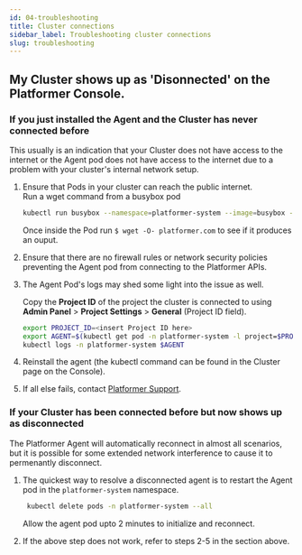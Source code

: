 ```yaml
---
id: 04-troubleshooting
title: Cluster connections
sidebar_label: Troubleshooting cluster connections
slug: troubleshooting
---
```


## My Cluster shows up as 'Disonnected' on the Platformer Console.

### If you just installed the Agent and the Cluster has never connected before

This usually is an indication that your Cluster does not have access to the internet or the Agent pod does not have access to the internet due to a problem with your cluster's internal network setup.

1. Ensure that Pods in your cluster can reach the public internet.<br/>
   Run a wget command from a busybox pod<br/>

    ```bash
    kubectl run busybox --namespace=platformer-system --image=busybox --restart=Never --rm -it -- sh
    ```

    Once inside the Pod run `$ wget -O- platformer.com` to see if it produces an ouput.

2. Ensure that there are no firewall rules or network security policies preventing the Agent pod from connecting to the Platformer APIs.

3. The Agent Pod's logs may shed some light into the issue as well. <br/>

    Copy the **Project ID** of the project the cluster is connected to using **Admin Panel** > **Project Settings** > **General** (Project ID field).

    ```bash
    export PROJECT_ID=<insert Project ID here>
    export AGENT=$(kubectl get pod -n platformer-system -l project=$PROJECT_ID --no-headers -o custom-columns=":metadata.name")
    kubectl logs -n platformer-system $AGENT
    ```

4. Reinstall the agent (the kubectl command can be found in the Cluster page on the Console).

5. If all else fails, contact [Platformer Support](https://platformer.atlassian.net/servicedesk/customer/portal/1).

### If your Cluster has been connected before but now shows up as disconnected

The Platformer Agent will automatically reconnect in almost all scenarios, but it is possible for some extended network interference to cause it to permenantly disconnect.

1. The quickest way to resolve a disconnected agent is to restart the Agent pod in the `platformer-system` namespace.

    ```bash
     kubectl delete pods -n platformer-system --all
    ```

    Allow the agent pod upto 2 minutes to initialize and reconnect.

2. If the above step does not work, refer to steps 2-5 in the section above.

